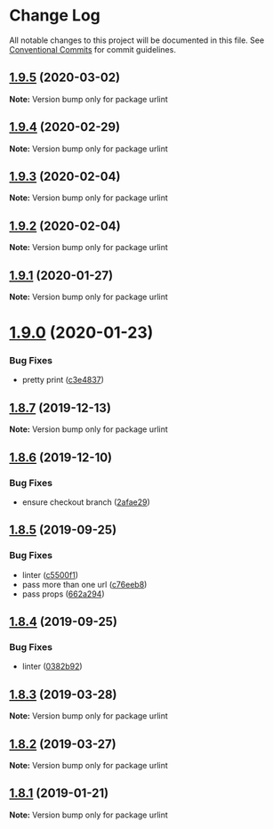 # Change Log

All notable changes to this project will be documented in this file.
See [Conventional Commits](https://conventionalcommits.org) for commit guidelines.

## [1.9.5](https://github.com/urlint/urlint/compare/v1.9.4...v1.9.5) (2020-03-02)

**Note:** Version bump only for package urlint





## [1.9.4](https://github.com/urlint/urlint/compare/v1.9.3...v1.9.4) (2020-02-29)

**Note:** Version bump only for package urlint





## [1.9.3](https://github.com/urlint/urlint/compare/v1.9.2...v1.9.3) (2020-02-04)

**Note:** Version bump only for package urlint





## [1.9.2](https://github.com/urlint/urlint/compare/v1.9.1...v1.9.2) (2020-02-04)

**Note:** Version bump only for package urlint





## [1.9.1](https://github.com/urlint/urlint/compare/v1.9.0...v1.9.1) (2020-01-27)

**Note:** Version bump only for package urlint





# [1.9.0](https://github.com/urlint/urlint/compare/v1.8.7...v1.9.0) (2020-01-23)


### Bug Fixes

* pretty print ([c3e4837](https://github.com/urlint/urlint/commit/c3e4837eddfda62d8d9bb112cd39bd3e4a4d860b))





## [1.8.7](https://github.com/urlint/urlint/compare/v1.8.6...v1.8.7) (2019-12-13)

**Note:** Version bump only for package urlint





## [1.8.6](https://github.com/urlint/urlint/compare/v1.8.5...v1.8.6) (2019-12-10)


### Bug Fixes

* ensure checkout branch ([2afae29](https://github.com/urlint/urlint/commit/2afae2951b24cc3dd91927a48872639a675d2fee))





## [1.8.5](https://github.com/urlint/urlint/compare/v1.8.4...v1.8.5) (2019-09-25)


### Bug Fixes

* linter ([c5500f1](https://github.com/urlint/urlint/commit/c5500f1))
* pass more than one url ([c76eeb8](https://github.com/urlint/urlint/commit/c76eeb8))
* pass props ([662a294](https://github.com/urlint/urlint/commit/662a294))





## [1.8.4](https://github.com/urlint/urlint/compare/v1.8.3...v1.8.4) (2019-09-25)


### Bug Fixes

* linter ([0382b92](https://github.com/urlint/urlint/commit/0382b92))





## [1.8.3](https://github.com/urlint/urlint/compare/v1.8.2...v1.8.3) (2019-03-28)

**Note:** Version bump only for package urlint





## [1.8.2](https://github.com/urlint/urlint/compare/v1.8.1...v1.8.2) (2019-03-27)

**Note:** Version bump only for package urlint





## [1.8.1](https://github.com/urlint/urlint/compare/1.5.3...1.8.1) (2019-01-21)

**Note:** Version bump only for package urlint
